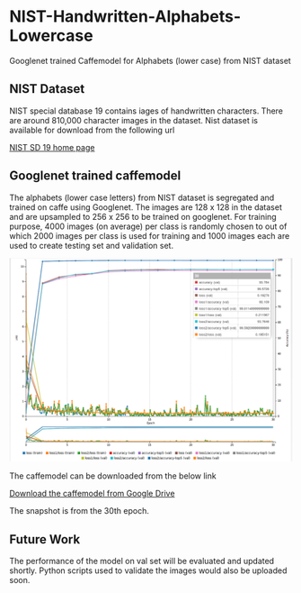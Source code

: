 # NIST-Handwritten-Alphabets-Lowercase
Googlenet trained Caffemodel for Alphabets (lower case) from NIST dataset 

## NIST Dataset

NIST special database 19 contains iages of handwritten characters. There are around 810,000 character images in the dataset. Nist dataset is available for download from the following url

[NIST SD 19 home page](https://www.nist.gov/srd/nist-special-database-19)

## Googlenet trained caffemodel

The alphabets (lower case letters) from NIST dataset is segregated and trained on caffe using Googlenet. The images are 128 x 128 in the dataset and are upsampled to 256 x 256 to be trained on googlenet. For training purpose, 4000 images (on average) per class is randomly chosen to out of which 2000 images per class is used for training and 1000 images each are used to create testing set and validation set.

![Alt text](https://github.com/vj-1988/NIST-Handwritten-Alphabets-Lowercase/blob/master/Images/lowercase.png "Training Accuracy and loss")


The caffemodel can be downloaded from the below link

[Download the caffemodel from Google Drive](https://drive.google.com/file/d/0B0LDJX3BuAYkaUcySnNpVFFMWVE/view?usp=sharing)

The snapshot is from the 30th epoch.


## Future Work

The performance of the model on val set will be evaluated and updated shortly. Python scripts used to validate the images would also be uploaded soon.
